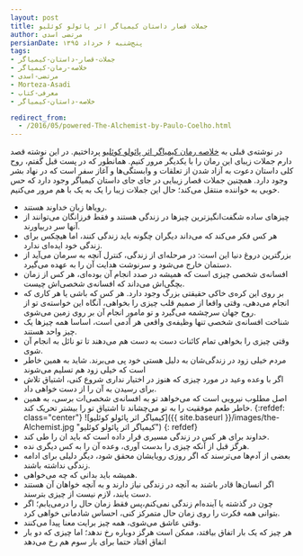 ```yaml
---
layout: post
title: جملات قصار داستان کیمیاگر اثر پائولو کوئلیو
author: مرتضی اسدی
persianDate: پنج‌شنبه ۶ خرداد ۱۳۹۵
tags:
- جملات-قصار-داستان-کیمیاگر
- خلاصه-رمان-کیمیاگر
- مرتضی-اسدی
- Morteza-Asadi
- معرفی-کتاب
- خلاصه-داستان-کیمیاگر

redirect_from: 
  - /2016/05/powered-The-Alchemist-by-Paulo-Coelho.html
---
```

در نوشته‌ی قبلی به [خلاصه رمان کیمیاگر اثر پائولو کوئلیو](http://asadiweb.ir/خلاصه-رمان-کیمیاگر-اثر-پائولو-کوئلیو/) پرداختیم. در این نوشته قصد دارم جملات زیبای این رمان را با یکدیگر مرور کنیم. همانطور که در پست قبل گفتم، روح کلی داستان دعوت به آزاد شدن از تعلقات و وابستگی‌ها و آغاز سفر است که در نهاد بشر وجود دارد. همچنین جملات قصار زیبایی در جای جای داستان کیمیاگر وجود دارد که حس خوبی به خواننده منتقل می‌کند؛ حال این جملات زیبا را یک به یک با هم مرور می‌کنیم.

*   رویاها زبان خداوند هستند.
*   چیزهای ساده شگفت‌انگیزترین چیزها در زندگی هستند و فقط فرزانگان می‌توانند از آنها سر دربیاورند.
*   هر کس فکر می‌کند که می‌داند دیگران چگونه باید زندگی کنند، اما هیچکس برای زندگی خود ایده‌ای ندارد.
*   بزرگترین دروغ دنیا این است: در مرحله‌ای از زندگی، کنترل آنچه به سرمان می‌آید از دستمان خارج می‌شود و سرنوشت هدایت آن را به عهده می‌گیرد.
*   افسانه‌ی شخصی چیزی است که همیشه در صدد انجام آن بوده‌ای، هر کس از زمان بچگی‌اش می‌داند که افسانه‌‌ی شخصی‌اش چیست.
*   بر روی این کره‌ی خاکی حقیقتی بزرگ وجود دارد. هر کس که باشی یا هر کاری که انجام می‌دهی، وقتی واقعا از صمیم قلب چیزی را بخواهی، آنگاه این خواسته‌ی تو از روح جهان سرچشمه می‌گیرد و تو مامور انجام آن بر روی زمین می‌شوی.
*   شناخت افسانه‌ی شخصی تنها وظیفه‌ی واقعی هر آدمی است، اساسا همه چیزها یک چیز واحد هستند.
*   وقتی چیزی را بخواهی تمام کائنات دست به دست هم می‌دهند تا تو نائل به انجام آن شوی.
*   مردم خیلی زود در زندگی‌شان به دلیل هستی خود پی می‌برند. شاید به همین خاطر است که خیلی زود هم تسلیم می‌شوند
*   اگر با وعده وعید در مورد چیزی که هنوز در اختیار نداری شروع کنی، اشتیاق تلاش برای رسیدن به آن را از دست خواهی داد.
*   اصل مطلوب نیرویی است که می‌خواهد تو به افسانه‌ی شخصی‌ات برسی، به همین خاطر طعم موفقیت را به تو می‌چشاند تا اشتیاق تو را بیشتر تحریک کند.
{:refdef: class="center"}
![کیمیاگر اثر پائولو کوئلیو]({{ site.baseurl }}/images/the-Alchemist.jpg "کیمیاگر اثر پائولو کوئلیو")
{: refdef}
*   خداوند برای هر کس در زندگی مسیری قرار داده است که باید ان را طی کند.
*   هرگز قبل از آنکه چیزی را بدست آوری، وعده آن را به کس دیگری نده.
*   بعضی از آدم‌ها می‌ترسند که اگر روزی رویایشان محقق شود، دیگر دلیلی برای ادامه زندگی نداشته باشند.
*   همیشه باید بدانی که چه می‌خواهی.
*   اگر انسان‌ها قادر باشند به آنچه در زندگی نیاز دارند و به آنچه خواهان آن هستند دست یابند، لازم نیست از چیزی بترسند.
*   چون در گذشته یا آینده‌ام زندگی نمی‌کنم،‌پس فقط زمان حال را درمی‌یابم؛ اگر بتوانی همه فکرت را روی زمان حال متمرکز کنی، احساس شادمانی خواهی کرد.
*   وقتی عاشق می‌شوی، همه چیز برایت معنا پیدا می‌کنند.
*   هر چیز که یک بار اتفاق بیافتد، ممکن است هرگز دوباره رخ ندهد؛ اما چیزی که دو بار اتفاق افتاد حتما برای بار سوم هم رخ می‌دهد
